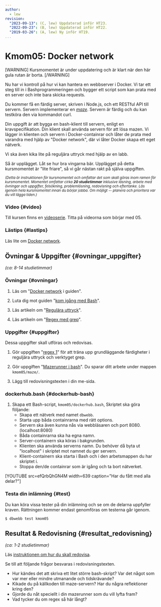 ```yaml
---
author:
  - lew
revision:
  "2023-09-13": (C, lew) Uppdaterad inför HT23.
  "2022-09-23": (B, lew) Uppdaterad inför HT22.
  "2019-03-26": (A, lew) Ny inför HT19.
...
```


# Kmom05: Docker network

[WARNING]
Kursmomentet är under uppdatering och är klart när den här gula rutan är borta.
[/WARNING]

Nu har vi kontroll på hur vi kan hantera en webbserver i Docker. Vi tar ett steg till in i Bashprogrammeringen och bygger ett script som kan prata med en server och inte bara skicka requests.

Du kommer få en färdig server, skriven i Node.js, och ett RESTful API till servern. Servern implementerar en [_maze_](https://en.wikipedia.org/wiki/Maze). Servern är färdig och du kan testköra den via kommandot curl.

Din uppgift är att bygga en bash-klient till servern, enligt en kravspecifikation. Din klient skall använda servern för att lösa mazen. Vi lägger in klienten och servern i Docker-containrar och låter de prata med varandra med hjälp av "Docker network", där vi låter Docker skapa ett eget nätverk.

Vi ska även kika lite på reguljära uttryck med hjälp av en labb.

Så är upplägget. Låt se hur bra vingarna bär. Upplägget på detta kursmomentet är "lite friare", så vi går nästan rakt på själva uppgiften.

<!--stop-->

<small><i>(Detta är instruktionen för kursmomentet och omfattar det som skall göras inom ramen för kursmomentet. Momentet omfattar cirka **20 studietimmar** inklusive läsning, arbete med övningar och uppgifter, felsökning, problemlösning, redovisning och eftertanke. Läs igenom hela kursmomentet innan du börjar jobba. Om möjligt -- planera och prioritera var du vill lägga tiden.)</i></small>

### Video {#video}

Till kursen finns en [videoserie](https://www.youtube.com/playlist?list=PLKtP9l5q3ce97kWiBo2wLqDtfuoi0E25X). Titta på videorna som börjar med 05.

### Lästips {#lastips}

Läs lite om [Docker network](https://docs.docker.com/network/).

## Övningar & Uppgifter {#ovningar_uppgifter}

_(ca: 8-14 studietimmar)_

### Övningar {#ovningar}

1. Läs om "[Docker network](guide/docker/docker-network) i guiden".

1. Luta dig mot guiden "[kom igång med Bash](guide/kom-igang-med-bash)".

1. Läs artikeln om "[Regulära uttryck](kunskap/regex)".

1. Läs artikeln om "[Regex med grep](kunskap/grep)".

<!-- 1. Läs stycket om verktyget "sed" i artikeln ["Text processering"](kunskap/text-processering#sed). -->

### Uppgifter {#uppgifter}

Dessa uppgifter skall utföras och redovisas.

<!-- 1. Gör uppgiften [lab3 (sed1)](uppgift/vlinux-lab-sed1) för att träna upp grundläggande färdigheter i sed och reguljära uttryck. -->
1. Gör uppgiften "[regex 1](uppgift/regex1)" för att träna upp grundläggande färdigheter i reguljära uttryck och verktyget grep.

2. Gör uppgiften "[Mazerunner i bash](uppgift/mazerunner-i-bash)". Du sparar ditt arbete under mappen `kmom05/maze/`.

3. Lägg till redovisningstexten i din me-sida.

<!-- 1. Skapa ett exekverbart Bash-skript, `maze/kmom05.bash`.
   Så här kan det se ut när du är klar. -->

<!-- [ASCIINEMA src=363527] -->

### dockerhub.bash {#dockerhub-bash}

1. Skapa ett Bash-script, `kmom05/dockerhub.bash`, Skriptet ska göra följande:
   - Skapa ett nätverk med namet `dbwebb`.
   - Starta upp båda containrarna med rätt options.
   - Servern ska även kunna nås via webbläsaren och port 8080. (localhost:8080)
   - Båda containrarna ska ha egna namn.
   - Server-containern ska köras i bakgrunden.
   - Klienten ska använda serverns namn. Du behöver då byta ut "localhost" i skriptet mot namnet du ger servern.
   - Klient-containern ska starta i Bash och i den arbetsmappen du har skriptet i.
   - Stoppa den/de containrar som är igång och ta bort nätverket.

[YOUTUBE src=efQrbQhGN4M width=639 caption="Har du fått med alla delar?"]

### Testa din inlämning {#test}

Du kan köra vissa tester på din inlämning och se om de delarna uppfyller kraven. Rättningen kommer endast genomföras om testerna går igenom.

```console
$ dbwebb test kmom05
```

## Resultat & Redovisning {#resultat_redovisning}

_(ca: 1-2 studietimmar)_

Läs [instruktionen om hur du skall redovisa](./../redovisa).

Se till att följande frågor besvaras i redovisningstexten.

- Hur kändes det att skriva ett litet större bash-skript? Var det något som var mer eller mindre utmanande och tidskrävande?
- Kikade du på källkoden till maze-servern? Har du några reflektioner kring den?
- Gjorde du nåt speciellt i din mazerunner som du vill lyfta fram?
- Vad tycker du om regex så här långt?

